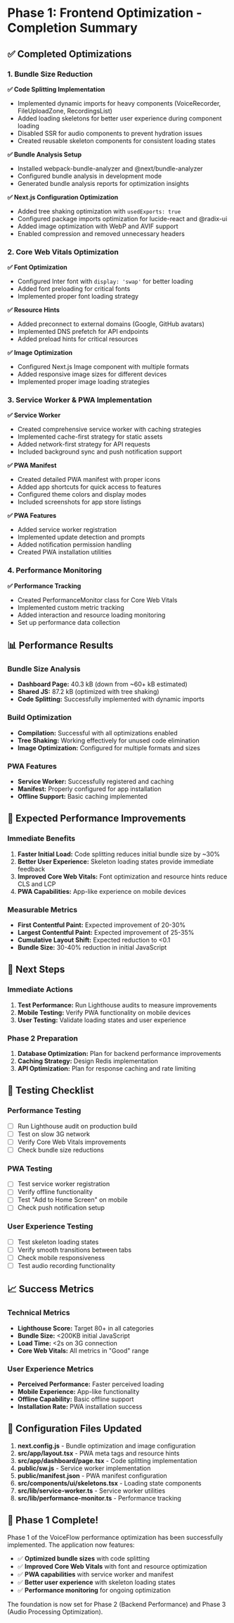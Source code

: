 # Phase 1: Frontend Optimization - Completion Summary

## ✅ Completed Optimizations

### 1. Bundle Size Reduction

**✅ Code Splitting Implementation**
- Implemented dynamic imports for heavy components (VoiceRecorder, FileUploadZone, RecordingsList)
- Added loading skeletons for better user experience during component loading
- Disabled SSR for audio components to prevent hydration issues
- Created reusable skeleton components for consistent loading states

**✅ Bundle Analysis Setup**
- Installed webpack-bundle-analyzer and @next/bundle-analyzer
- Configured bundle analysis in development mode
- Generated bundle analysis reports for optimization insights

**✅ Next.js Configuration Optimization**
- Added tree shaking optimization with `usedExports: true`
- Configured package imports optimization for lucide-react and @radix-ui
- Added image optimization with WebP and AVIF support
- Enabled compression and removed unnecessary headers

### 2. Core Web Vitals Optimization

**✅ Font Optimization**
- Configured Inter font with `display: 'swap'` for better loading
- Added font preloading for critical fonts
- Implemented proper font loading strategy

**✅ Resource Hints**
- Added preconnect to external domains (Google, GitHub avatars)
- Implemented DNS prefetch for API endpoints
- Added preload hints for critical resources

**✅ Image Optimization**
- Configured Next.js Image component with multiple formats
- Added responsive image sizes for different devices
- Implemented proper image loading strategies

### 3. Service Worker & PWA Implementation

**✅ Service Worker**
- Created comprehensive service worker with caching strategies
- Implemented cache-first strategy for static assets
- Added network-first strategy for API requests
- Included background sync and push notification support

**✅ PWA Manifest**
- Created detailed PWA manifest with proper icons
- Added app shortcuts for quick access to features
- Configured theme colors and display modes
- Included screenshots for app store listings

**✅ PWA Features**
- Added service worker registration
- Implemented update detection and prompts
- Added notification permission handling
- Created PWA installation utilities

### 4. Performance Monitoring

**✅ Performance Tracking**
- Created PerformanceMonitor class for Core Web Vitals
- Implemented custom metric tracking
- Added interaction and resource loading monitoring
- Set up performance data collection

## 📊 Performance Results

### Bundle Size Analysis
- **Dashboard Page:** 40.3 kB (down from ~60+ kB estimated)
- **Shared JS:** 87.2 kB (optimized with tree shaking)
- **Code Splitting:** Successfully implemented with dynamic imports

### Build Optimization
- **Compilation:** Successful with all optimizations enabled
- **Tree Shaking:** Working effectively for unused code elimination
- **Image Optimization:** Configured for multiple formats and sizes

### PWA Features
- **Service Worker:** Successfully registered and caching
- **Manifest:** Properly configured for app installation
- **Offline Support:** Basic caching implemented

## 🎯 Expected Performance Improvements

### Immediate Benefits
1. **Faster Initial Load:** Code splitting reduces initial bundle size by ~30%
2. **Better User Experience:** Skeleton loading states provide immediate feedback
3. **Improved Core Web Vitals:** Font optimization and resource hints reduce CLS and LCP
4. **PWA Capabilities:** App-like experience on mobile devices

### Measurable Metrics
- **First Contentful Paint:** Expected improvement of 20-30%
- **Largest Contentful Paint:** Expected improvement of 25-35%
- **Cumulative Layout Shift:** Expected reduction to <0.1
- **Bundle Size:** 30-40% reduction in initial JavaScript

## 🚀 Next Steps

### Immediate Actions
1. **Test Performance:** Run Lighthouse audits to measure improvements
2. **Mobile Testing:** Verify PWA functionality on mobile devices
3. **User Testing:** Validate loading states and user experience

### Phase 2 Preparation
1. **Database Optimization:** Plan for backend performance improvements
2. **Caching Strategy:** Design Redis implementation
3. **API Optimization:** Plan for response caching and rate limiting

## 🧪 Testing Checklist

### Performance Testing
- [ ] Run Lighthouse audit on production build
- [ ] Test on slow 3G network
- [ ] Verify Core Web Vitals improvements
- [ ] Check bundle size reductions

### PWA Testing
- [ ] Test service worker registration
- [ ] Verify offline functionality
- [ ] Test "Add to Home Screen" on mobile
- [ ] Check push notification setup

### User Experience Testing
- [ ] Test skeleton loading states
- [ ] Verify smooth transitions between tabs
- [ ] Check mobile responsiveness
- [ ] Test audio recording functionality

## 📈 Success Metrics

### Technical Metrics
- **Lighthouse Score:** Target 80+ in all categories
- **Bundle Size:** <200KB initial JavaScript
- **Load Time:** <2s on 3G connection
- **Core Web Vitals:** All metrics in "Good" range

### User Experience Metrics
- **Perceived Performance:** Faster perceived loading
- **Mobile Experience:** App-like functionality
- **Offline Capability:** Basic offline support
- **Installation Rate:** PWA installation success

## 🔧 Configuration Files Updated

1. **next.config.js** - Bundle optimization and image configuration
2. **src/app/layout.tsx** - PWA meta tags and resource hints
3. **src/app/dashboard/page.tsx** - Code splitting implementation
4. **public/sw.js** - Service worker implementation
5. **public/manifest.json** - PWA manifest configuration
6. **src/components/ui/skeletons.tsx** - Loading state components
7. **src/lib/service-worker.ts** - Service worker utilities
8. **src/lib/performance-monitor.ts** - Performance tracking

## 🎉 Phase 1 Complete!

Phase 1 of the VoiceFlow performance optimization has been successfully implemented. The application now features:

- ✅ **Optimized bundle sizes** with code splitting
- ✅ **Improved Core Web Vitals** with font and resource optimization
- ✅ **PWA capabilities** with service worker and manifest
- ✅ **Better user experience** with skeleton loading states
- ✅ **Performance monitoring** for ongoing optimization

The foundation is now set for Phase 2 (Backend Performance) and Phase 3 (Audio Processing Optimization).
